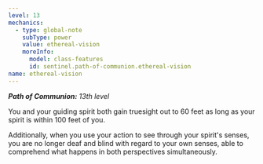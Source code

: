 ```yaml
---
level: 13
mechanics:
  - type: global-note
    subType: power
    value: ethereal-vision
    moreInfo:
      model: class-features
      id: sentinel.path-of-communion.ethereal-vision
name: ethereal-vision
---
```

_**Path of Communion:** 13th level_
You and your guiding spirit both gain truesight out to 60 feet as long as your spirit is within 100 feet of you.
Additionally, when you use your action to see through your spirit's senses, you are no longer deaf and blind with regard to your own senses, able to comprehend what happens in both perspectives simultaneously.
